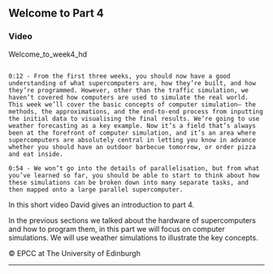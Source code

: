 ## Welcome to Part 4

### Video

Welcome_to_week4_hd

```{solution} Transcript

0:12 - From the first three weeks, you should now have a good understanding of what supercomputers are, how they’re built, and how they’re programmed. However, other than the traffic simulation, we haven’t covered how computers are used to simulate the real world. This week we’ll cover the basic concepts of computer simulation– the methods, the approximations, and the end-to-end process from inputting the initial data to visualising the final results. We’re going to use weather forecasting as a key example. Now it’s a field that’s always been at the forefront of computer simulation, and it’s an area where supercomputers are absolutely central in letting you know in advance whether you should have an outdoor barbecue tomorrow, or order pizza and eat inside.

0:54 - We won’t go into the details of parallelisation, but from what you’ve learned so far, you should be able to start to think about how these simulations can be broken down into many separate tasks, and then mapped onto a large parallel supercomputer.

```



In this short video David gives an introduction to part 4.

In the previous sections we talked about the hardware of supercomputers and how to program them, in this part we will focus on computer simulations. We will use weather simulations to illustrate the key concepts.

© EPCC at The University of Edinburgh

---

